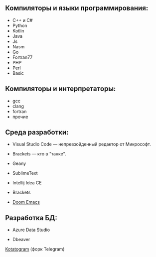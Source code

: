  ## Компиляторы и языки программирования:
 
 - С++ и С#
 - Python
 - Kotlin
 - Java
 - Js
 - Nasm
 - Go
 - Fortran77
 - PHP
 - Perl
 - Basic

## Компиляторы и интерпретаторы:
 - gcc
 - clang
 - fortran
 - прочие

## Среда разработки:
- Visual Studio Code — непревзойденный редактор от Микрософт.
 
 - Brackets — кто в "танке".
 
 - Geany
 
 - SublimeText
 
 - Intellij Idea CE
 
 - Brackets
 
 - [Doom Emacs](https://github.com/hlissner/doom-emacs) 

## Разработка БД:

 - Azure Data Studio
 
 - Dbeaver
 
[Kotatogram](https://kotatogram.github.io/ru/)  (форк Telegram)
 
